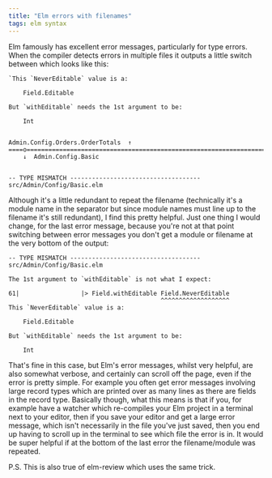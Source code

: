```yaml
---
title: "Elm errors with filenames"
tags: elm syntax 
---
```



Elm famously has excellent error messages, particularly for type errors. When the compiler detects errors in multiple files it outputs a little switch between which looks like this:

```
`This `NeverEditable` value is a:

    Field.Editable

But `withEditable` needs the 1st argument to be:

    Int

                                          Admin.Config.Orders.OrderTotals  ↑    
====o======================================================================o====
    ↓  Admin.Config.Basic


-- TYPE MISMATCH ------------------------------------ src/Admin/Config/Basic.elm

```

Although it's a little redundant to repeat the filename (technically it's a module name in the separator but since module names must line up to the filename it's still redundant), I find this pretty helpful.
Just one thing I would change, for the last error message, because you're not at that point switching between error messages you don't get a module or filename at the very bottom of the output:


```
-- TYPE MISMATCH ------------------------------------ src/Admin/Config/Basic.elm

The 1st argument to `withEditable` is not what I expect:

61|                 |> Field.withEditable Field.NeverEditable
                                          ^^^^^^^^^^^^^^^^^^^
This `NeverEditable` value is a:

    Field.Editable

But `withEditable` needs the 1st argument to be:

    Int
```

That's fine in this case, but Elm's error messages, whilst very helpful, are also somewhat verbose, and certainly can scroll off the page, even if the error is pretty simple. For example you often get error messages involving large record types which are printed over as many lines as there are fields in the record type. Basically though, what this means is that if you, for example have a watcher which re-compiles your Elm project in a terminal next to your editor, then if you save your editor and get a large error message, which isn't necessarily in the file you've just saved, then you end up having to scroll up in the terminal to see which file the error is in. It would be super helpful if at the bottom of the  last error the filename/module was repeated.

P.S. This is also true of elm-review which uses the same trick.

